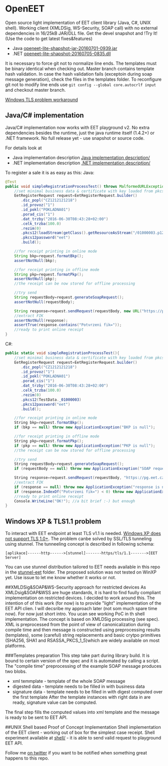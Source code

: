 # OpenEET
Open source light implementation of EET client library (Java, C#, UNIX shell). Working client (XMLDSig, WS-Security, SOAP call) with no external dependencies in 16/25kB JAR/DLL file. Get the devel snapshot and !Try It! (Use the code to get latest fixes&features)

* Java [openeet-lite-shapshot-jar-20160701-0939.jar](releases/prerelease/openeet-lite-shapshot-jar-20160701-0939.jar) 
* .NET [openeet-lite-shapshot-20160705-0835.dll](releases/prerelease/openeet-lite-shapshot-20160705-0835.dll) 

It is necessary to force git not to normalize line ends. The templates must be binary identical when checking out. Master branch contains template hash validation. In case the hash validation fails (exceptoin during soap message generation), check the files in the templates folder. To reconfigure git not to modify line ends use `git config --global core.autocrlf input` and checkout master branch.


[Windows TLS problem workaround](#windows-xp--tls11-problem)

## Java/C# implementation
Java/C# implementation now works with EET playground v2. No extra dependencies besides the runtime, just the java runtime itself (1.4.2+) or .NET framework. No full release yet - use snapshot or source code. 

For details look at 
* Java implementation description [Java implementation description/](java/) 
* .NET implementation description [.NET implementation description/](dotnet/) 


To register a sale it is as easy as this:
Java:

```java
@Test
public void simpleRegistrationProcessTest() throws MalformedURLException, IOException{
    //set minimal business data & certificate with key loaded from pkcs12 file
	EetRegisterRequest request=EetRegisterRequest.builder()
	   .dic_popl("CZ1212121218")
	   .id_provoz("1")
	   .id_pokl("POKLADNA01")
	   .porad_cis("1")
	   .dat_trzby("2016-06-30T08:43:28+02:00")
	   .celk_trzba(100.0)
	   .rezim(0)
	   .pkcs12(loadStream(getClass().getResourceAsStream("/01000003.p12")))
	   .pkcs12password("eet")
	   .build();

	//for receipt printing in online mode
	String bkp=request.formatBkp();
	assertNotNull(bkp);

	//for receipt printing in offline mode
	String pkp=request.formatPkp();
	assertNotNull(pkp);
	//the receipt can be now stored for offline processing

	//try send
	String requestBody=request.generateSoapRequest();
	assertNotNull(requestBody);

	String response=request.sendRequest(requestBody, new URL("https://pg.eet.cz:443/eet/services/EETServiceSOAP/v2"));
	//extract FIK
	assertNotNull(response);
	assertTrue(response.contains("Potvrzeni fik="));
	//ready to print online receipt
}
```


C#:
```c#
public static void simpleRegistrationProcessTest(){
    //set minimal business data & certificate with key loaded from pkcs12 file
    EetRegisterRequest request=EetRegisterRequest.builder()
       .dic_popl("CZ1212121218")
       .id_provoz("1")
       .id_pokl("POKLADNA01")
       .porad_cis("1")
       .dat_trzby("2016-06-30T08:43:28+02:00")
       .celk_trzba(100.0)
       .rezim(0)
       .pkcs12(TestData._01000003)
       .pkcs12password("eet")
       .build();

    //for receipt printing in online mode
    String bkp=request.formatBkp();
    if (bkp == null) throw new ApplicationException("BKP is null");

    //for receipt printing in offline mode
    String pkp=request.formatPkp();
    if (pkp == null) throw new ApplicationException("PKP is null");
    //the receipt can be now stored for offline processing

    //try send
    String requestBody=request.generateSoapRequest();
    if (requestBody == null) throw new ApplicationException("SOAP request is null");

    String response=request.sendRequest(requestBody, "https://pg.eet.cz:443/eet/services/EETServiceSOAP/v2");
    //extract FIK
    if (response == null) throw new ApplicationException("response is null");
    if (response.IndexOf("Potvrzeni fik=") < 0) throw new ApplicationException("FIK not found in the response");
    //ready to print online receipt
    Console.WriteLine("OK!"); //a bit brief :-) but enough
}
```

## Windows XP & TLS1.1 problem
To interact with EET endpoint at least TLS v1.1 is needed. [Windows XP does not support TLS 1.0+](https://blogs.msdn.microsoft.com/kaushal/2011/10/02/support-for-ssltls-protocols-on-windows/). The problem canbe solved by SSL/TLS tunneling using stunnel. The tunneeling concept is described in following schema:

```
[aplikace]------http------>[stunnel]-------https/tls/1.1------->[EET Server]
```
You can use stunnel distribution tailored to EET needs available in this repo in the [stunnel-eet](stunnel-eet/win32/) folder. The proposed solution was not tested on WinXP yet. Use issue to let me know whether it works or not.  

##XMLDSig&SOAP&WS-Security approach for restricted devices
As XMLDsig&SOAP&WSS are huge standards, it is hard to find fuully compliant implementation on restricted devices. I decided to work around this. The intention of of this work (for now) is to provide "light" implementation of the EET API clien.
I will decsribe my approach later (not som much spare time now). For now just short intro. You ucan see working PoC in th shell implementation. The concept is based on XMLDSig processing (see spec). XML is preprocessed from the point of view of canonicalization during compile time and then message is constructed using preprocessing results (templates), some (careful) string replacements and basic crytpo primitives (SHA256, SHA1 and RSASSA_PKCS_1_5)which are widely available on most platforms.

###Templates preparation
This step take part during library build. It is bound to certain version of the spec and it is automated by calling a script. The "compile time" preprocessing of the example SOAP message produces two blobs.
* xml temmplate - template of the whole SOAP message
* digested data - template needs to be filled in with business data
* signature data - template needs to be filled in with digest computed over the first template
After the template instances with right data in are ready, signature value can be computed. 

The final step fills the computed values into xml template and the message is ready to be sent to EET API.

##UNIX Shell based Proof of Concept Implementation
Shell implementation of the EET client - working out of box for the simplest case receipt.
Shell experiment available at [shell/](shell/) - it is able to send valid request to playground EET API.

Follow me [on twitter](https://twitter.com/_lra) if you want to be notified when something great happens to this repo.

